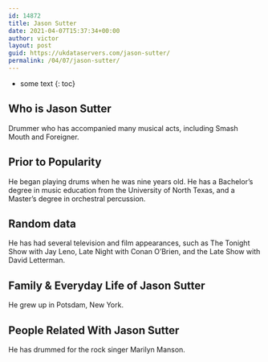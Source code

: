 ```yaml
---
id: 14872
title: Jason Sutter
date: 2021-04-07T15:37:34+00:00
author: victor
layout: post
guid: https://ukdataservers.com/jason-sutter/
permalink: /04/07/jason-sutter/
---
```


* some text
{: toc}


## Who is Jason Sutter



Drummer who has accompanied many musical acts, including Smash Mouth and Foreigner. 

                
                
                
## Prior to Popularity



He began playing drums when he was nine years old. He has a Bachelor&#8217;s degree in music education from the University of North Texas, and a Master&#8217;s degree in orchestral percussion. 

                
                
                
## Random data



He has had several television and film appearances, such as The Tonight Show with Jay Leno, Late Night with Conan O&#8217;Brien, and the Late Show with David Letterman. 

                
                
                
## Family & Everyday Life of Jason Sutter



He grew up in Potsdam, New York. 

                
                
                
## People Related With Jason Sutter



He has drummed for the rock singer Marilyn Manson. 

                
              
            
          
          
          